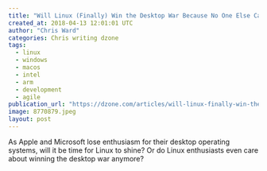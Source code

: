 ```yaml
---
title: "Will Linux (Finally) Win the Desktop War Because No One Else Cares?"
created_at: 2018-04-13 12:01:01 UTC
author: "Chris Ward"
categories: Chris writing dzone
tags: 
  - linux
  - windows
  - macos
  - intel
  - arm
  - development
  - agile
publication_url: "https://dzone.com/articles/will-linux-finally-win-the-desktop-war-because-no"
image: 8770879.jpeg
layout: post
---
```

As Apple and Microsoft lose enthusiasm for their desktop operating systems, will it be time for Linux to shine? Or do Linux enthusiasts even care about winning the desktop war anymore?

